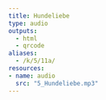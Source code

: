 ```yaml
---
title: Hundeliebe
type: audio
outputs:
  - html
  - qrcode
aliases:
  - /k/5/11a/
resources:
- name: audio
  src: "5_Hundeliebe.mp3"
---
```

